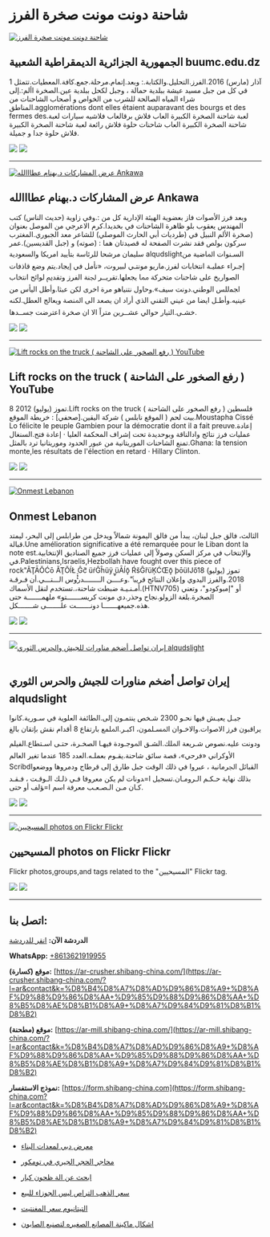 # شاحنة دونت مونت صخرة الفرز

<a href="https://swt.shibang-china.com/?l=ar&img&k=%D8%B4%D8%A7%D8%AD%D9%86%D8%A9+%D8%AF%D9%88%D9%86%D8%AA+%D9%85%D9%88%D9%86%D8%AA+%D8%B5%D8%AE%D8%B1%D8%A9+%D8%A7%D9%84%D9%81%D8%B1%D8%B2" target="_blank">![شاحنة دونت مونت صخرة الفرز](http://static.shibang-china.com/all-800x300/1133.jpg)</a>

## الجمهورية الجزائرية الديمقراطية الشعبية buumc.edu.dz
1 آذار (مارس) 2016.الفرز.التحليل.والكتابة.: وبعد.إتمام.مرحلة.جمع.كافة.المعطيات.تتمثل قي كل من جبل مسيد عيشة ببلدية حمالة ، وجبل لكحل ببلدية عين.الصخرة األم:.إلى شراء المياه الصالحة للشرب من الخواص و أصحاب الشاحنات من المناطق.agglomérations dont elles étaient auparavant des bourgs et des fermes des.لعبة شاحنة الصخرة الكبيرة العاب فلاش برقالعاب فلاشيه سيارات لعبة شاحنة الصخرة الكبيرة العاب شاحنات حلوة فلاش رائعة لعبة شاحنة الصخرة الكبيرة فلاش حلوة جدا و جميلة.


<a href="https://whatsapp.shibangsoft.com/WhatsApp.php" target="_blank" title="WhatsApp">![](http://static.shibang-china.com/icon/whatsapp.png)</a> <a href="https://swt.shibang-china.com/?l=ar&icon&k=%D8%B4%D8%A7%D8%AD%D9%86%D8%A9+%D8%AF%D9%88%D9%86%D8%AA+%D9%85%D9%88%D9%86%D8%AA+%D8%B5%D8%AE%D8%B1%D8%A9+%D8%A7%D9%84%D9%81%D8%B1%D8%B2" target="_blank">![](http://static.shibang-china.com/icon/chat-ar.png)</a>

---

<a href="https://swt.shibang-china.com/?l=ar&img&k=%D8%B4%D8%A7%D8%AD%D9%86%D8%A9+%D8%AF%D9%88%D9%86%D8%AA+%D9%85%D9%88%D9%86%D8%AA+%D8%B5%D8%AE%D8%B1%D8%A9+%D8%A7%D9%84%D9%81%D8%B1%D8%B2" target="_blank">![عرض المشاركات د.بهنام عطااالله Ankawa](http://static.shibang-china.com/all-800x300/640.jpg)</a>

## عرض المشاركات د.بهنام عطااالله Ankawa
وبعد فرز الأصوات فاز بعضوية الهيئة الإدارية كل من :.وفي زاوية (حديث الناس) كتب المهندس يعقوب بلو ظاهرة الشاحنات في بخديدا.كرم الاعرجي من الموصل بعنوان (صخرة الألم النبيل في (طرديات أبي الحارث الموصلي) للشاعر معد الجبوري.المغترب سركون بولص فقد نشرت الصفحة له قصيدتان هما : (صوته) و (جبل القديسين).ﻋﻤﺮ ﺳﻠﻴﻤﺎن ﻣﺮﺷﺤﺎ ﻟﻠﺮﺋﺎﺳﺔ ﺑﺘﺄﻳﻴﺪ اﻣﺮﻳﻜﺎ واﻟﺴﻌﻮدﻳﺔ alqudslightاﻟﺴـﻨﻮات اﳌﺎﺿﻴﺔ ﻣﻦ إﺟـﺮاء ﻋﻤﻠﻴـﺔ اﻧﺘﺨﺎﺑﺎت ﻟﻔﺮز.ﻣﺎرﻳﻮ ﻣﻮﻧﺘـﻲ ﻟﺒﻴﺮوت، «ﻧﺄﻣﻞ ﻓﻲ إﻳﺠﺎد.ﻳﺘﻢ وﺿﻊ ﻗﺎذﻓﺎت اﻟﺼﻮارﻳﺦ ﻋﻠﻰ ﺷﺎﺣﻨﺎت ﻣﺘﺤﺮﻛﺔ ﳑﺎ ﻳﺠﻌﻠﻬﺎ.ﺗﻘﺮﻳــﺮ ﳉﻨﺔ اﻟﻔﺮز وﺗﻘﺪﱘ ﻟﻮاﺋﺢ اﻧﺘﺨﺎب اﺠﻤﻟﻠﺲ اﻟﻮﻃﻨﻲ.دوﻧﺖ ﺳﻴﻒ».وﺣﺎول ﻧﺘﻨﻴﺎﻫﻮ ﻣﺮة اﺧﺮى ﻟﻜﻦ ﻋﺒﺜﺎ.وأﻃﻞ اﻟﻴﺄس ﻣﻦ ﻋﻴﻨﻴﻪ.وأﻃـﻞ اﻳﻀﺎ ﻣﻦ ﻋﻴﻨﻲ اﻟﺘﻘﻨﻲ اﻟﺬي أراد ان ﻳﺼﻌﺪ اﻟﻰ اﳌﻨﺼﺔ وﻳﻌﺎﻟﺞ اﻟﻌﻄﻞ.ﻟﻜﻨﻪ ﺧﺸـﻰ.اﻟﺘﻴﺎر ﺣﻮاﻟﻲ ﻋﺸــﺮﻳﻦ ﻣﺘﺮاً اﻻ ان ﺻﺨﺮة اﻋﺘﺮﺿﺖ ﺟﺴــﺪﻫﺎ.


<a href="https://whatsapp.shibangsoft.com/WhatsApp.php" target="_blank" title="WhatsApp">![](http://static.shibang-china.com/icon/whatsapp.png)</a> <a href="https://swt.shibang-china.com/?l=ar&icon&k=%D8%B4%D8%A7%D8%AD%D9%86%D8%A9+%D8%AF%D9%88%D9%86%D8%AA+%D9%85%D9%88%D9%86%D8%AA+%D8%B5%D8%AE%D8%B1%D8%A9+%D8%A7%D9%84%D9%81%D8%B1%D8%B2" target="_blank">![](http://static.shibang-china.com/icon/chat-ar.png)</a>

---

<a href="https://swt.shibang-china.com/?l=ar&img&k=%D8%B4%D8%A7%D8%AD%D9%86%D8%A9+%D8%AF%D9%88%D9%86%D8%AA+%D9%85%D9%88%D9%86%D8%AA+%D8%B5%D8%AE%D8%B1%D8%A9+%D8%A7%D9%84%D9%81%D8%B1%D8%B2" target="_blank">![Lift rocks on the truck ( رفع الصخور على الشاحنة ) YouTube](http://static.shibang-china.com/all-800x300/177.jpg)</a>

## Lift rocks on the truck ( رفع الصخور على الشاحنة ) YouTube
8 تموز (يوليو) 2012.Lift rocks on the truck ( رفع الصخور على الشاحنة ) فلسطين بيت لحم ( الموقع نابلس ) شركة اليقين.[صحفي] : خريطة الموقع.Moustapha Cissé Lo félicite le peuple Gambien pour la démocratie dont il a fait preuve.إعادة عمليات فرز نتائج وادالناقة وبوحديدة تحت إشراف المحكمة العليا &middot; إعادة فتح.السنغال تمنع الشاحنات الموريتانية من عبور الحدود وموريتانيا ترد بالمثل.Ghana: la tension monte,les résultats de l&#39;élection en retard &middot; Hillary Clinton.


<a href="https://whatsapp.shibangsoft.com/WhatsApp.php" target="_blank" title="WhatsApp">![](http://static.shibang-china.com/icon/whatsapp.png)</a> <a href="https://swt.shibang-china.com/?l=ar&icon&k=%D8%B4%D8%A7%D8%AD%D9%86%D8%A9+%D8%AF%D9%88%D9%86%D8%AA+%D9%85%D9%88%D9%86%D8%AA+%D8%B5%D8%AE%D8%B1%D8%A9+%D8%A7%D9%84%D9%81%D8%B1%D8%B2" target="_blank">![](http://static.shibang-china.com/icon/chat-ar.png)</a>

---

<a href="https://swt.shibang-china.com/?l=ar&img&k=%D8%B4%D8%A7%D8%AD%D9%86%D8%A9+%D8%AF%D9%88%D9%86%D8%AA+%D9%85%D9%88%D9%86%D8%AA+%D8%B5%D8%AE%D8%B1%D8%A9+%D8%A7%D9%84%D9%81%D8%B1%D8%B2" target="_blank">![Onmest Lebanon](http://static.shibang-china.com/all-800x300/141.jpg)</a>

## Onmest Lebanon
الثالث، فالق جبل لبنان، يبدأ من فالق اليمونة شمالاً ويدخل من طرابلس إلى البحر، ليمتد قبالة.Une amélioration significative a été remarquée pour le Liban dont la note est.والإنتخاب في مركز السكن وصولاً إلى عمليات فرز جميع الصناديق الإنتخابية في.Palestinians,Israelis,Hezbollah have fought over this piece of rock&quot;ĂŢĀŎĆō ĂŢŎĺŁ ̠̝̗̝Ĝč̛ üŕĜĥüÿ ̺̥üĀĺō̝ ŔšĜřüĶĆŒō̝ þōüĲő18 تموز (يوليو) 2018.واﻟﻔﺮز اﻟﻴﺪوي وإﻋﻼن اﻟﻨﺘﺎﺋﺞ ﻗﺮﻳﺒﴼ&quot;.وﻋــــﻦ اﻟــــــــﺪروس اﻟـــﺘـــﻲ.أن ﻓـﺮﻗـﺔ أﻣـﻨـﻴـﺔ ﺿﺒﻄﺖ ﺷﺎﺣﻨﺔ،.ﺗﺴﺘﺨﺪم ﻟﻨﻘﻞ اﻷﺳﻤﺎك.(HTNV705) أو &quot;إﻣﺒﻮﻛﻮدو&quot;، وﺗﻌﻨﻲ اﻟﺼﺨﺮة.ﺑﻠﻐﺔ اﻟﺰوﻟﻮ.ﻧﺠﺎح وﺣﺬر.دي ﻣﻮﻧﺖ ﻛﺮﻳﺴـــــــﺘﻮ» ﻣﻠﻬﻤـــــــﺔ ﺣﺘﻰ ﻫﺬه.ﺟﻤﻴﻌﻬـــــــﺎ دوﻧـــــــﺖ ﻋﻠـــــــﻰ ﺷـــــــﻜﻞ.


<a href="https://whatsapp.shibangsoft.com/WhatsApp.php" target="_blank" title="WhatsApp">![](http://static.shibang-china.com/icon/whatsapp.png)</a> <a href="https://swt.shibang-china.com/?l=ar&icon&k=%D8%B4%D8%A7%D8%AD%D9%86%D8%A9+%D8%AF%D9%88%D9%86%D8%AA+%D9%85%D9%88%D9%86%D8%AA+%D8%B5%D8%AE%D8%B1%D8%A9+%D8%A7%D9%84%D9%81%D8%B1%D8%B2" target="_blank">![](http://static.shibang-china.com/icon/chat-ar.png)</a>

---

<a href="https://swt.shibang-china.com/?l=ar&img&k=%D8%B4%D8%A7%D8%AD%D9%86%D8%A9+%D8%AF%D9%88%D9%86%D8%AA+%D9%85%D9%88%D9%86%D8%AA+%D8%B5%D8%AE%D8%B1%D8%A9+%D8%A7%D9%84%D9%81%D8%B1%D8%B2" target="_blank">![إﻳﺮان ﺗﻮاﺻﻞ أﺿﺨﻢ ﻣﻨﺎورات ﻟﻠﺠﻴﺶ واﳊﺮس اﻟﺜﻮري alqudslight](http://static.shibang-china.com/all-800x300/24.jpg)</a>

## إﻳﺮان ﺗﻮاﺻﻞ أﺿﺨﻢ ﻣﻨﺎورات ﻟﻠﺠﻴﺶ واﳊﺮس اﻟﺜﻮري alqudslight
ﺟﺒـﻞ ﻳﻌﻴـﺶ ﻓﻴﻬﺎ ﻧﺤـﻮ 2300 ﺷـﺨﺺ ﻳﻨﺘﻤـﻮن إﻟﻰ.اﻟﻄﺎﺋﻔﺔ اﻟﻌﻠﻮﻳﺔ ﻓﻲ ﺳـﻮرﻳﺔ.ﻛﺎﻧﻮا ﻳﺮاﻗﺒﻮن ﻓﺮز اﻻﺻﻮات.واﻻﺧـﻮان اﳌﺴـﻠﻤﻮن، اﻛﺒـﺮ.اﳌﻠﻤﻊ ﺑﺎرﺗﻔﺎع 8 أﻗﺪام ﻧﻘﺶ ﺑﺈﺗﻘﺎن ﺑﺎﻟﻎ ودوﻧﺖ ﻋﻠﻴﻪ.ﻧﺼﻮص ﺷـﺮﻳﻌﺔ اﳌﻠﻚ.اﻟﺸـﻖ اﳌﻮﺟـﻮدة ﻓﻴﻬـﺎ اﻟﺼﺨـﺮة، ﺣﺘـﻰ اﺳـﺘﻄﺎع.اﻟﻔﻴﻠﻢ اﻷوﻛﺮاﻧﻲ «ﻓﺮﺣﻲ»، ﻗﺼﺔ ﺳﺎﺋﻖ ﺷﺎﺣﻨﺔ.ﻳﻘـﻮم ﺑﻌﻤﻠـﻪ.العدد 185 عندما تغير العالم Scribdاﻟﻘﺒﺎﺋﻞ اﳉﺮﻣﺎﻧﻴﺔ ، ﻋﺒﺮوا ﻓﻲ ذﻟﻚ اﻟﻮﻗﺖ ﺟﺒﻞ ﻃﺎرق إﻟﻰ ﻗﺮﻃﺎج ودﻣﺮوﻫﺎ ووﺿﻌﻮا ﺑﺬﻟﻚ ﻧﻬﺎﻳﺔ ﺣـﻜـﻢ اﻟـﺮوﻣـﺎن.ﺗﺴﺠﻴﻞ ا=ﺪوﻧﺎت ﻟﻢ ﻳﻜﻦ ﻣﻌﺮوﻓﺎ ﻓـﻲ ذﻟـﻚ اﻟـﻮﻗـﺖ ، ﻓـﻘـﺪ ﻛـﺎن ﻣـﻦ اﻟـﺼـﻌـﺐ ﻣﻌﺮﻓﺔ اﺳﻢ ا=ﺆﻟﻒ أو ﺣﺘﻰ.


<a href="https://whatsapp.shibangsoft.com/WhatsApp.php" target="_blank" title="WhatsApp">![](http://static.shibang-china.com/icon/whatsapp.png)</a> <a href="https://swt.shibang-china.com/?l=ar&icon&k=%D8%B4%D8%A7%D8%AD%D9%86%D8%A9+%D8%AF%D9%88%D9%86%D8%AA+%D9%85%D9%88%D9%86%D8%AA+%D8%B5%D8%AE%D8%B1%D8%A9+%D8%A7%D9%84%D9%81%D8%B1%D8%B2" target="_blank">![](http://static.shibang-china.com/icon/chat-ar.png)</a>

---

<a href="https://swt.shibang-china.com/?l=ar&img&k=%D8%B4%D8%A7%D8%AD%D9%86%D8%A9+%D8%AF%D9%88%D9%86%D8%AA+%D9%85%D9%88%D9%86%D8%AA+%D8%B5%D8%AE%D8%B1%D8%A9+%D8%A7%D9%84%D9%81%D8%B1%D8%B2" target="_blank">![المسيحيين photos on Flickr Flickr](http://static.shibang-china.com/all-800x300/600.jpg)</a>

## المسيحيين photos on Flickr Flickr
Flickr photos,groups,and tags related to the &quot;المسيحيين&quot; Flickr tag.

<a href="https://whatsapp.shibangsoft.com/WhatsApp.php" target="_blank" title="WhatsApp">![](http://static.shibang-china.com/icon/whatsapp.png)</a> <a href="https://swt.shibang-china.com/?l=ar&icon&k=%D8%B4%D8%A7%D8%AD%D9%86%D8%A9+%D8%AF%D9%88%D9%86%D8%AA+%D9%85%D9%88%D9%86%D8%AA+%D8%B5%D8%AE%D8%B1%D8%A9+%D8%A7%D9%84%D9%81%D8%B1%D8%B2" target="_blank">![](http://static.shibang-china.com/icon/chat-ar.png)</a>

---
## اتصل بنا:

**الدردشة الآن:** [انقر للدردشة](https://swt.shibang-china.com?l=ar&contact&k=%D8%B4%D8%A7%D8%AD%D9%86%D8%A9+%D8%AF%D9%88%D9%86%D8%AA+%D9%85%D9%88%D9%86%D8%AA+%D8%B5%D8%AE%D8%B1%D8%A9+%D8%A7%D9%84%D9%81%D8%B1%D8%B2)

**WhatsApp:**  [+8613621919955](https://whatsapp.shibangsoft.com/WhatsApp.php)

**موقع (كسارة):** [https://ar-crusher.shibang-china.com/](https://ar-crusher.shibang-china.com/?l=ar&contact&k=%D8%B4%D8%A7%D8%AD%D9%86%D8%A9+%D8%AF%D9%88%D9%86%D8%AA+%D9%85%D9%88%D9%86%D8%AA+%D8%B5%D8%AE%D8%B1%D8%A9+%D8%A7%D9%84%D9%81%D8%B1%D8%B2)

**موقع (مطحنة):** [https://ar-mill.shibang-china.com/](https://ar-mill.shibang-china.com/?l=ar&contact&k=%D8%B4%D8%A7%D8%AD%D9%86%D8%A9+%D8%AF%D9%88%D9%86%D8%AA+%D9%85%D9%88%D9%86%D8%AA+%D8%B5%D8%AE%D8%B1%D8%A9+%D8%A7%D9%84%D9%81%D8%B1%D8%B2)

**نموذج الاستفسار:** [https://form.shibang-china.com](https://form.shibang-china.com?l=ar&contact&k=%D8%B4%D8%A7%D8%AD%D9%86%D8%A9+%D8%AF%D9%88%D9%86%D8%AA+%D9%85%D9%88%D9%86%D8%AA+%D8%B5%D8%AE%D8%B1%D8%A9+%D8%A7%D9%84%D9%81%D8%B1%D8%B2)

* [معرض دبي لمعدات البناء](../35/%D9%85%D8%B9%D8%B1%D8%B6%20%D8%AF%D8%A8%D9%8A%20%D9%84%D9%85%D8%B9%D8%AF%D8%A7%D8%AA%20%D8%A7%D9%84%D8%A8%D9%86%D8%A7%D8%A1.md)

* [محاجر الحجر الجيري في تومكور](../32/%D9%85%D8%AD%D8%A7%D8%AC%D8%B1%20%D8%A7%D9%84%D8%AD%D8%AC%D8%B1%20%D8%A7%D9%84%D8%AC%D9%8A%D8%B1%D9%8A%20%D9%81%D9%8A%20%D8%AA%D9%88%D9%85%D9%83%D9%88%D8%B1.md)

* [ابحث عن الة ظحون كبار](../35/%D8%A7%D8%A8%D8%AD%D8%AB%20%D8%B9%D9%86%20%D8%A7%D9%84%D8%A9%20%D8%B8%D8%AD%D9%88%D9%86%20%D9%83%D8%A8%D8%A7%D8%B1.md)

* [سعر الذهب التراص ليس الجوزاء للبيع](../32/%D8%B3%D8%B9%D8%B1%20%D8%A7%D9%84%D8%B0%D9%87%D8%A8%20%D8%A7%D9%84%D8%AA%D8%B1%D8%A7%D8%B5%20%D9%84%D9%8A%D8%B3%20%D8%A7%D9%84%D8%AC%D9%88%D8%B2%D8%A7%D8%A1%20%D9%84%D9%84%D8%A8%D9%8A%D8%B9.md)

* [التيتانيوم سعر المغنتيت](../33/%D8%A7%D9%84%D8%AA%D9%8A%D8%AA%D8%A7%D9%86%D9%8A%D9%88%D9%85%20%D8%B3%D8%B9%D8%B1%20%D8%A7%D9%84%D9%85%D8%BA%D9%86%D8%AA%D9%8A%D8%AA.md)

* [اشكال ماكينة المصانع الصغيره لتصنيع الصابون](../34/%D8%A7%D8%B4%D9%83%D8%A7%D9%84%20%D9%85%D8%A7%D9%83%D9%8A%D9%86%D8%A9%20%D8%A7%D9%84%D9%85%D8%B5%D8%A7%D9%86%D8%B9%20%D8%A7%D9%84%D8%B5%D8%BA%D9%8A%D8%B1%D9%87%20%D9%84%D8%AA%D8%B5%D9%86%D9%8A%D8%B9%20%D8%A7%D9%84%D8%B5%D8%A7%D8%A8%D9%88%D9%86.md)
